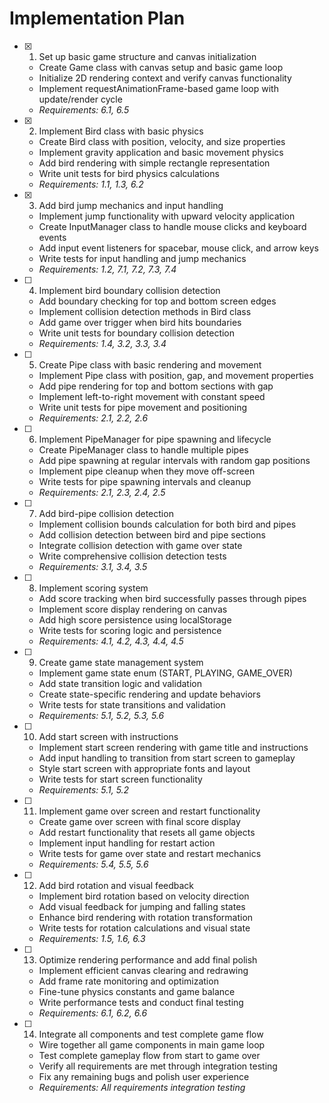 # Implementation Plan

- [x] 1. Set up basic game structure and canvas initialization
  - Create Game class with canvas setup and basic game loop
  - Initialize 2D rendering context and verify canvas functionality
  - Implement requestAnimationFrame-based game loop with update/render cycle
  - _Requirements: 6.1, 6.5_

- [x] 2. Implement Bird class with basic physics
  - Create Bird class with position, velocity, and size properties
  - Implement gravity application and basic movement physics
  - Add bird rendering with simple rectangle representation
  - Write unit tests for bird physics calculations
  - _Requirements: 1.1, 1.3, 6.2_

- [x] 3. Add bird jump mechanics and input handling
  - Implement jump functionality with upward velocity application
  - Create InputManager class to handle mouse clicks and keyboard events
  - Add input event listeners for spacebar, mouse click, and arrow keys
  - Write tests for input handling and jump mechanics
  - _Requirements: 1.2, 7.1, 7.2, 7.3, 7.4_

- [ ] 4. Implement bird boundary collision detection
  - Add boundary checking for top and bottom screen edges
  - Implement collision detection methods in Bird class
  - Add game over trigger when bird hits boundaries
  - Write unit tests for boundary collision detection
  - _Requirements: 1.4, 3.2, 3.3, 3.4_

- [ ] 5. Create Pipe class with basic rendering and movement
  - Implement Pipe class with position, gap, and movement properties
  - Add pipe rendering for top and bottom sections with gap
  - Implement left-to-right movement with constant speed
  - Write unit tests for pipe movement and positioning
  - _Requirements: 2.1, 2.2, 2.6_

- [ ] 6. Implement PipeManager for pipe spawning and lifecycle
  - Create PipeManager class to handle multiple pipes
  - Add pipe spawning at regular intervals with random gap positions
  - Implement pipe cleanup when they move off-screen
  - Write tests for pipe spawning intervals and cleanup
  - _Requirements: 2.1, 2.3, 2.4, 2.5_

- [ ] 7. Add bird-pipe collision detection
  - Implement collision bounds calculation for both bird and pipes
  - Add collision detection between bird and pipe sections
  - Integrate collision detection with game over state
  - Write comprehensive collision detection tests
  - _Requirements: 3.1, 3.4, 3.5_

- [ ] 8. Implement scoring system
  - Add score tracking when bird successfully passes through pipes
  - Implement score display rendering on canvas
  - Add high score persistence using localStorage
  - Write tests for scoring logic and persistence
  - _Requirements: 4.1, 4.2, 4.3, 4.4, 4.5_

- [ ] 9. Create game state management system
  - Implement game state enum (START, PLAYING, GAME_OVER)
  - Add state transition logic and validation
  - Create state-specific rendering and update behaviors
  - Write tests for state transitions and validation
  - _Requirements: 5.1, 5.2, 5.3, 5.6_

- [ ] 10. Add start screen with instructions
  - Implement start screen rendering with game title and instructions
  - Add input handling to transition from start screen to gameplay
  - Style start screen with appropriate fonts and layout
  - Write tests for start screen functionality
  - _Requirements: 5.1, 5.2_

- [ ] 11. Implement game over screen and restart functionality
  - Create game over screen with final score display
  - Add restart functionality that resets all game objects
  - Implement input handling for restart action
  - Write tests for game over state and restart mechanics
  - _Requirements: 5.4, 5.5, 5.6_

- [ ] 12. Add bird rotation and visual feedback
  - Implement bird rotation based on velocity direction
  - Add visual feedback for jumping and falling states
  - Enhance bird rendering with rotation transformation
  - Write tests for rotation calculations and visual state
  - _Requirements: 1.5, 1.6, 6.3_

- [ ] 13. Optimize rendering performance and add final polish
  - Implement efficient canvas clearing and redrawing
  - Add frame rate monitoring and optimization
  - Fine-tune physics constants and game balance
  - Write performance tests and conduct final testing
  - _Requirements: 6.1, 6.2, 6.6_

- [ ] 14. Integrate all components and test complete game flow
  - Wire together all game components in main game loop
  - Test complete gameplay flow from start to game over
  - Verify all requirements are met through integration testing
  - Fix any remaining bugs and polish user experience
  - _Requirements: All requirements integration testing_